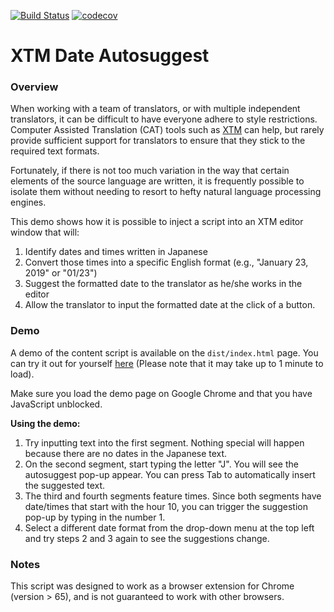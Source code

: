 [![Build Status](https://travis-ci.com/garroadran/xtm-date-suggest.svg?branch=master)](https://travis-ci.com/garroadran/xtm-date-suggest)
[![codecov](https://codecov.io/gh/garroadran/xtm-date-suggest/branch/master/graph/badge.svg)](https://codecov.io/gh/garroadran/xtm-date-suggest)

# XTM Date Autosuggest

### Overview

When working with a team of translators, or with multiple independent translators, it can be difficult
to have everyone adhere to style restrictions. Computer Assisted Translation (CAT) tools such as [XTM](https://xtm.cloud/)
can help, but rarely provide sufficient support for translators to ensure that they stick to the
required text formats.

Fortunately, if there is not too much variation in the way that certain elements of the source language
are written, it is frequently possible to isolate them without needing to resort to hefty natural language
processing engines.

This demo shows how it is possible to inject a script into an XTM editor window that will:

1. Identify dates and times written in Japanese
2. Convert those times into a specific English format (e.g., "January 23, 2019" or "01/23")
3. Suggest the formatted date to the translator as he/she works in the editor
4. Allow the translator to input the formatted date at the click of a button.

### Demo

A demo of the content script is available on the `dist/index.html` page. You can try it out for yourself [here](https://xtm-autosuggest-dates.herokuapp.com/) (Please note that it may take up to 1 minute to load).

Make sure you load the demo page on Google Chrome and that you have JavaScript unblocked.

__Using the demo:__
1. Try inputting text into the first segment. Nothing special will happen because there are no dates in the Japanese text.
2. On the second segment, start typing the letter "J". You will see the autosuggest pop-up appear. You can press Tab to automatically insert the suggested text.
3. The third and fourth segments feature times. Since both segments have date/times that start with the hour 10, you can trigger the suggestion pop-up by typing in the number 1.
4. Select a different date format from the drop-down menu at the top left and try steps 2 and 3 again to see the suggestions change.

### Notes

This script was designed to work as a browser extension for Chrome (version > 65), and is not guaranteed to work with other browsers.